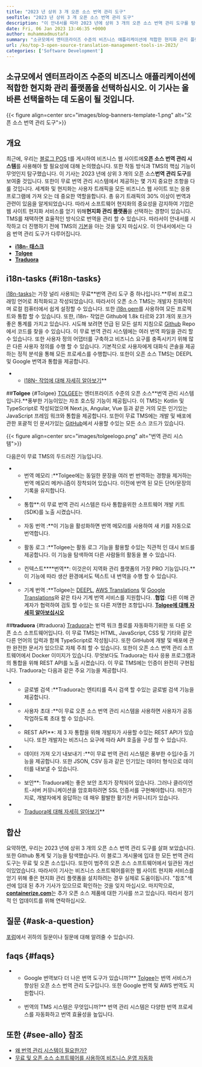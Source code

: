 ```yaml
---
title: "2023 년 상위 3 개 오픈 소스 번역 관리 도구" 
seoTitle: "2023 년 상위 3 개 오픈 소스 번역 관리 도구" 
description: "이 안내서를 따라 2023 년에 상위 3 개의 오픈 소스 번역 관리 도구를 탐색하십시오. 모든 3 TM은 무료이며 현지화를 관리하는 풍부한 기능을 제공합니다." 
date: Fri, 06 Jan 2023 13:46:35 +0000
author: muhammadmustafa
summary: "소규모에서 엔터프라이즈 수준의 비즈니스 애플리케이션에 적합한 현지화 관리 플랫폼을 선택하십시오. 이 기사는 올바른 선택을하는 데 도움이 될 것입니다." 
url: /ko/top-3-open-source-translation-management-tools-in-2023/
categories: ['Software Development']
---
```


## 소규모에서 엔터프라이즈 수준의 비즈니스 애플리케이션에 적합한 현지화 관리 플랫폼을 선택하십시오. 이 기사는 올바른 선택을하는 데 도움이 될 것입니다.

{{< figure align=center src="images/blog-banners-template-1.png" alt="오픈 소스 번역 관리 도구">}}


## 개요
최근에, 우리는 [블로그 POS][1] t를 게시하여 비즈니스 웹 사이트에**오픈 소스 번역 관리 시스템**를 사용해야 할 필요성에 대해 논의했습니다. 또한 작동 방식과 TMS의 핵심 기능이 무엇인지 탐구했습니다. 이 기사는 2023 년에 상위 3 개의 오픈 소스**번역 관리 도구**를 보여줄 것입니다. 또한이 무료 번역 관리 시스템에서 제공하는 몇 가지 중요한 조항을 다룰 것입니다.
세계화 및 현지화는 사용자 트래픽을 모든 비즈니스 웹 사이트 또는 응용 프로그램에 가져 오는 데 중요한 역할을합니다. 총 유기 트래픽의 30% 이상이 번역과 관련이 있음을 알게되었습니다. 따라서 소프트웨어 현지화의 중요성을 감지하여 기업은 웹 사이트 현지화 서비스를 얻기 위해**현지화 관리 플랫폼**을 선택하는 경향이 있습니다. TMS를 채택하면 효율적인 방식으로 번역을 관리 할 수 ​​있습니다. 따라서이 안내서를 시작하고 더 진행하기 전에 TMS의 [기본][1]을 아는 것을 잊지 마십시오.
이 안내서에서는 다음 번역 관리 도구가 다루어집니다.
* [**i18n- 태스크**][2]
* [**Tolgee**][3]
* **[Traduora][4]**

## i18n-tasks   {#i18n-tasks}
[i18n-tasks][5]는 가장 널리 사용되는 무료**번역 관리 도구 중 하나입니다.**루비 프로그래밍 언어로 최적화되고 작성되었습니다. 따라서이 오픈 소스 TMS는 개발자 친화적이며 로컬 컴퓨터에서 쉽게 설정할 수 있습니다. 또한 [i18n gem][6]를 사용하여 모든 프로젝트와 통합 할 수 있습니다. 또한, i18n- 작업은 Github에 1.8k 타르와 231 개의 포크가 좋은 통계를 가지고 있습니다.
시도해 보려면 언급 된 모든 설치 지침으로 [Github][7] Repo에서 코드를 찾을 수 있습니다. 이 무료 번역 관리 시스템에는 여러 번역 파일을 관리 할 수 ​​있습니다. 또한 사용자 정의 어댑터를 구축하고 비즈니스 요구를 충족시키기 위해 많은 다른 사용자 정의를 수행 할 수 있습니다. 기본적으로 사용자에게 대화식 콘솔을 제공하는 정적 분석을 통해 모든 프로세스를 수행합니다. 또한이 오픈 소스 TMS는 DEEPL 및 Google 번역과 통합을 제공합니다.
* * [I18N- 작업에 대해 자세히 알아보기][5]**

##**Tolgee** {#Tolgee}
[TOLGEE][8]는 엔터프라이즈 수준의 오픈 소스**번역 관리 시스템입니다.**풍부한 기능이있는 자조 호스팅 기능이 제공됩니다. 이 TMS는 Kotlin 및 TypeScript로 작성되었으며 Next.js, Angular, Vue 등과 같은 거의 모든 인기있는 JavaScript 프레임 워크와 통합을 제공합니다. 또한이 무료 TMS에는 개발 및 배포에 관한 포괄적 인 문서가있는 [GitHub][9]에서 사용할 수있는 모든 소스 코드가 있습니다.

{{< figure align=center src="images/tolgeelogo.png" alt="번역 관리 시스템">}}

다음은이 무료 TMS의 두드러진 기능입니다.
* * 번역 메모리 :**Tolgee에는 동일한 문장을 여러 번 번역하는 경향을 제거하는 번역 메모리 메커니즘이 장착되어 있습니다. 이전에 번역 된 모든 단어/문장의 기록을 유지합니다.
* * 통합**:이 무료 번역 관리 시스템은 타사 통합을위한 소프트웨어 개발 키트 (SDK)를 노출 시켰습니다.
* * 자동 번역 :**이 기능을 활성화하면 번역 메모리를 사용하여 새 키를 자동으로 번역합니다.
* * 활동 로그 :**Tolgee는 활동 로그 기능을 활용할 수있는 직관적 인 대시 보드를 제공합니다. 이 기능을 탐색하여 다른 사람들의 활동을 볼 수 있습니다.
* * 컨텍스트****번역**: 이것은이 지역화 관리 플랫폼의 가장 PRO 기능입니다.**이 기능에 따라 생산 환경에서도 텍스트 내 번역을 수행 할 수 있습니다.
* * 기계 번역 :**Tolgee는 [DEEPL][10], [AWS Translations][11] 및 [Google Translations][12]와 같은 타사 기계 번역 서비스를 지원합니다.
.**협업**: 다른 이해 관계자가 협력하여 검토 할 수있는 또 다른 저명한 조항입니다.
[**Tolgee에 대해 자세히 알아보십시오**][8]

##**traduora** {#traduora}
[Traduora][13]는 번역 워크 플로를 자동화하기위한 또 다른 오픈 소스 소프트웨어입니다. 이 무료 TMS는 HTML, JavaScript, CSS 및 기타와 같은 다른 언어의 입력과 함께 TypeScript로 작성됩니다. 또한 GitHub에 개발 및 배포에 관한 완전한 문서가 있으므로 자체 주최 할 수 있습니다. 또한이 오픈 소스 번역 관리 소프트웨어에서 Docker 이미지가 있습니다.
무엇보다도 Traduora는 타사 응용 프로그램과의 통합을 위해 REST API를 노출 시켰습니다. 이 무료 TMS에는 인증이 완전히 구현됩니다.
Traduora는 다음과 같은 주요 기능을 제공합니다.
* * 글로벌 검색 :**Traduora는 엔티티를 즉시 검색 할 수있는 글로벌 검색 기능을 제공합니다.
* * 사용자 초대 :**이 무료 오픈 소스 번역 관리 시스템을 사용하면 사용자가 공동 작업하도록 초대 할 수 있습니다.
* * REST API**: 제 3 자 통합을 위해 개발자가 사용할 수있는 REST API가 있습니다. 또한 개발자는 비즈니스 요구에 따라 API 호출을 구성 할 수 있습니다.
* * 데이터 가져 오기 내보내기 :**이 무료 번역 관리 시스템은 풍부한 수입/수출 기능을 제공합니다. 또한 JSON, CSV 등과 같은 인기있는 데이터 형식으로 데이터를 내보낼 수 있습니다.
* * 보안**: Traduora에는 좋은 보안 조치가 장착되어 있습니다. 그러나 클라이언트-서버 커뮤니케이션을 암호화하려면 SSL 인증서를 구현해야합니다.
마찬가지로, 개발자에게 응답하는 데 매우 활발한 활기찬 커뮤니티가 있습니다.
* * [Traduora에 대해 자세히 알아보기][13]**

## 합산
요약하면, 우리는 2023 년에 상위 3 개의 오픈 소스 번역 관리 도구를 살펴 보았습니다. 또한 Github 통계 및 기능을 탐색했습니다. 이 블로그 게시물에 입대 한 모든 번역 관리 도구는 무료 및 오픈 소스입니다. 또한이 범주의 오픈 소스 소프트웨어에서 일관된 개선이있었습니다. 따라서이 기사는 비즈니스 소프트웨어를위한 웹 사이트 현지화 서비스를 얻기 위해 좋은 현지화 관리 플랫폼을 설치하려는 경우 실제로 도움이됩니다. "참조"섹션에 입대 된 추가 기사가 있으므로 확인하는 것을 잊지 마십시오.
마지막으로, [**containerize.com**][14]는 추가 오픈 소스 제품에 대한 기사를 쓰고 있습니다. 따라서 정기적 인 업데이트를 위해 연락하십시오.

## 질문   {#ask-a-question}
[포럼][15]에서 귀하의 질문이나 질문에 대해 알려줄 수 있습니다.

## faqs   {#faqs}
* * Google 번역보다 더 나은 번역 도구가 있습니까?**
[Tolgee][8]는 번역 서비스가 향상된 오픈 소스 번역 관리 도구입니다. 또한 Google 번역 및 AWS 번역도 지원합니다.
* * 번역의 TMS 시스템은 무엇입니까?**
번역 관리 시스템은 다양한 번역 프로세스를 자동화하고 번역 효율성을 높입니다.

## 또한   {#see-allo} 참조
  * [왜 번역 관리 시스템이 필요한가?][1]
  * [무료 및 오픈 소스 소프트웨어를 사용하여 비즈니스 운영 자동화][16]

  
[1]: https://blog.containerize.com/software-development/why-do-you-need-a-translation-management-system/
[2]: #i18n-tasks
[3]: #Tolgee
[4]: #Traduora
[5]: https://glebm.github.io/i18n-tasks/
[6]: https://github.com/svenfuchs/i18n
[7]: https://github.com/glebm/i18n-tasks
[8]: https://tolgee.io/
[9]: https://github.com/tolgee/tolgee-platform
[10]: https://www.deepl.com/en/translator
[11]: https://aws.amazon.com/translate/
[12]: https://translate.google.com/
[13]: https://traduora.co/
[14]: https://www.containerize.com/
[15]: https://forum.containerize.com/
[16]: https://blog.containerize.com/blogging/automate-business-operations-using-open-source-software/
